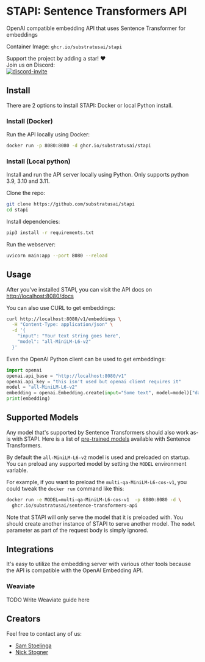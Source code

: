 # STAPI: Sentence Transformers API

OpenAI compatible embedding API that uses Sentence Transformer for embeddings

Container Image: `ghcr.io/substratusai/stapi`

Support the project by adding a star! ❤️  
Join us on Discord:  
<a href="https://discord.gg/JeXhcmjZVm">
<img alt="discord-invite" src="https://dcbadge.vercel.app/api/server/JeXhcmjZVm?style=flat">
</a>

## Install
There are 2 options to install STAPI: Docker or local Python install.

### Install (Docker)
Run the API locally using Docker:
```bash
docker run -p 8080:8080 -d ghcr.io/substratusai/stapi
```

### Install (Local python)
Install and run the API server locally using Python. Only supports python 3.9, 3.10 and 3.11.

Clone the repo:
```bash
git clone https://github.com/substratusai/stapi
cd stapi
```

Install dependencies:
```bash
pip3 install -r requirements.txt
```

Run the webserver:
```bash
uvicorn main:app --port 8080 --reload
```

## Usage
After you've installed STAPI,
you can visit the API docs on [http://localhost:8080/docs](http://localhost:8080/docs)

You can also use CURL to get embeddings:
```bash
curl http://localhost:8080/v1/embeddings \
  -H "Content-Type: application/json" \
  -d '{
    "input": "Your text string goes here",
    "model": "all-MiniLM-L6-v2"
  }'
```

Even the OpenAI Python client can be used to get embeddings:
```python
import openai
openai.api_base = "http://localhost:8080/v1"
openai.api_key = "this isn't used but openai client requires it"
model = "all-MiniLM-L6-v2"
embedding = openai.Embedding.create(input="Some text", model=model)["data"][0]["embedding"]
print(embedding)
```

## Supported Models
Any model that's supported by Sentence Transformers should also work as-is
with STAPI.
Here is a list of [pre-trained models](https://www.sbert.net/docs/pretrained_models.html) available with Sentence Transformers.

By default the `all-MiniLM-L6-v2` model is used and preloaded on startup. You
can preload any supported model by setting the `MODEL` environment variable.

For example, if you want to preload the `multi-qa-MiniLM-L6-cos-v1`, you
could tweak the `docker run` command like this:
```bash
docker run -e MODEL=multi-qa-MiniLM-L6-cos-v1  -p 8080:8080 -d \
  ghcr.io/substratusai/sentence-transformers-api
```

Note that STAPI will only serve the model that it is preloaded with. You
should create another instance of STAPI to serve another model. The `model`
parameter as part of the request body is simply ignored.


## Integrations
It's easy to utilize the embedding server with various other tools because
the API is compatible with the OpenAI Embedding API.

### Weaviate
TODO Write Weaviate guide here


## Creators
Feel free to contact any of us:
* [Sam Stoelinga](https://www.linkedin.com/in/samstoelinga/)
* [Nick Stogner](https://www.linkedin.com/in/nstogner/)
